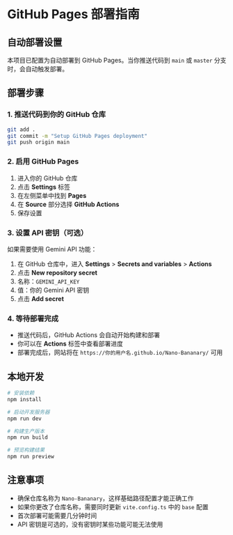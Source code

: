 # GitHub Pages 部署指南

## 自动部署设置

本项目已配置为自动部署到 GitHub Pages。当你推送代码到 `main` 或 `master` 分支时，会自动触发部署。

## 部署步骤

### 1. 推送代码到你的 GitHub 仓库

```bash
git add .
git commit -m "Setup GitHub Pages deployment"
git push origin main
```

### 2. 启用 GitHub Pages

1. 进入你的 GitHub 仓库
2. 点击 **Settings** 标签
3. 在左侧菜单中找到 **Pages**
4. 在 **Source** 部分选择 **GitHub Actions**
5. 保存设置

### 3. 设置 API 密钥（可选）

如果需要使用 Gemini API 功能：

1. 在 GitHub 仓库中，进入 **Settings** > **Secrets and variables** > **Actions**
2. 点击 **New repository secret**
3. 名称：`GEMINI_API_KEY`
4. 值：你的 Gemini API 密钥
5. 点击 **Add secret**

### 4. 等待部署完成

- 推送代码后，GitHub Actions 会自动开始构建和部署
- 你可以在 **Actions** 标签中查看部署进度
- 部署完成后，网站将在 `https://你的用户名.github.io/Nano-Bananary/` 可用

## 本地开发

```bash
# 安装依赖
npm install

# 启动开发服务器
npm run dev

# 构建生产版本
npm run build

# 预览构建结果
npm run preview
```

## 注意事项

- 确保仓库名称为 `Nano-Bananary`，这样基础路径配置才能正确工作
- 如果你更改了仓库名称，需要同时更新 `vite.config.ts` 中的 `base` 配置
- 首次部署可能需要几分钟时间
- API 密钥是可选的，没有密钥时某些功能可能无法使用